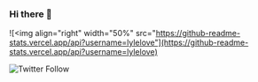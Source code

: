 ### Hi there 👋
![<img align="right" width="50%" src="https://github-readme-stats.vercel.app/api?username=lylelove"](https://github-readme-stats.vercel.app/api?username=lylelove)
       
![Twitter Follow](https://img.shields.io/twitter/follow/_lyle__?style=social)
<!--
**lylelove/lylelove** is a ✨ _special_ ✨ repository because its `README.md` (this file) appears on your GitHub profile.

Here are some ideas to get you started:

- 🔭 I’m currently working on ...
- 🌱 I’m currently learning ...
- 👯 I’m looking to collaborate on ...
- 🤔 I’m looking for help with ...
- 💬 Ask me about ...
- 📫 How to reach me: ...
- 😄 Pronouns: ...
- ⚡ Fun fact: ...
-->
